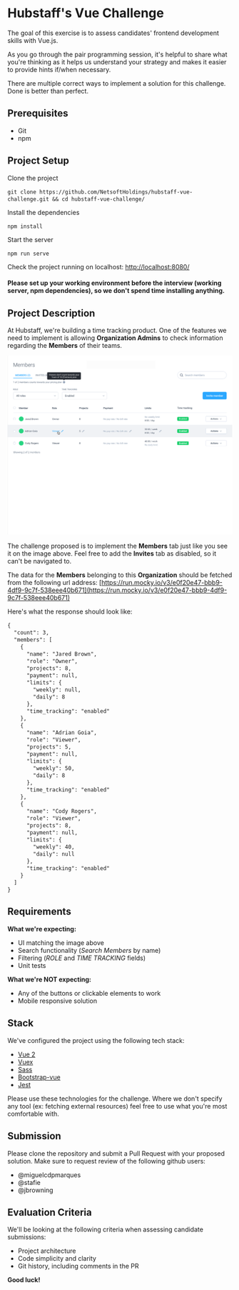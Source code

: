 # Hubstaff's Vue Challenge
The goal of this exercise is to assess candidates' frontend development skills with Vue.js. 

As you go through the pair programming session, it's helpful to share what you're thinking as it helps us understand your strategy and makes it easier to provide hints if/when necessary.

There are multiple correct ways to implement a solution for this challenge. Done is better than perfect.

## Prerequisites
- Git
- npm

## Project Setup
Clone the project
```
git clone https://github.com/NetsoftHoldings/hubstaff-vue-challenge.git && cd hubstaff-vue-challenge/
```

Install the dependencies
```
npm install
```

Start the server
```
npm run serve
```

Check the project running on localhost: 
[http://localhost:8080/](http://localhost:8080/)

#### Please set up your working environment before the interview (working server, npm dependencies), so we don't spend time installing anything.

## Project Description
At Hubstaff, we're building a time tracking product. One of the features we need to implement is allowing **Organization Admins** to check information regarding the **Members** of their teams. 

![Members Screenshot](./src/assets/img/members-screen.png)

The challenge proposed is to implement the **Members** tab just like you see it on the image above. Feel free to add the **Invites** tab as disabled, so it can't be navigated to.

The data for the **Members** belonging to this **Organization** should be fetched from the following url address:
[https://run.mocky.io/v3/e0f20e47-bbb9-4df9-9c7f-538eee40b671](https://run.mocky.io/v3/e0f20e47-bbb9-4df9-9c7f-538eee40b671)

Here's what the response should look like:
```
{
  "count": 3,
  "members": [
    {
      "name": "Jared Brown",
      "role": "Owner",
      "projects": 8,
      "payment": null,
      "limits": {
        "weekly": null,
        "daily": 8
      },
      "time_tracking": "enabled"
    },
    {
      "name": "Adrian Goia",
      "role": "Viewer",
      "projects": 5,
      "payment": null,
      "limits": {
        "weekly": 50,
        "daily": 8
      },
      "time_tracking": "enabled"
    },
    {
      "name": "Cody Rogers",
      "role": "Viewer",
      "projects": 8,
      "payment": null,
      "limits": {
        "weekly": 40,
        "daily": null
      },
      "time_tracking": "enabled"
    }
  ]
}
```

## Requirements
**What we're expecting:**
- UI matching the image above
- Search functionality (*Search Members* by name)
- Filtering (*ROLE* and *TIME TRACKING* fields)
- Unit tests

**What we're NOT expecting:**
- Any of the buttons or clickable elements to work
- Mobile responsive solution

## Stack
We've configured the project using the following tech stack:
- [Vue 2](https://vuejs.org/v2/api/)
- [Vuex](https://vuex.vuejs.org/)
- [Sass](https://sass-lang.com/)
- [Bootstrap-vue](https://bootstrap-vue.org/)
- [Jest](https://jestjs.io/)

Please use these technologies for the challenge. Where we don't specify any tool (ex: fetching external resources) feel free to use what you're most comfortable with. 

## Submission
Please clone the repository and submit a Pull Request with your proposed solution. Make sure to request review of the following github users:
- @miguelcdpmarques
- @stafie
- @jbrowning

## Evaluation Criteria
We'll be looking at the following criteria when assessing candidate submissions:
- Project architecture
- Code simplicity and clarity
- Git history, including comments in the PR

**Good luck!**
